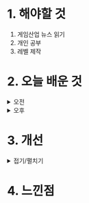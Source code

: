 
# 1. 해야할 것

1. 게임산업 뉴스 읽기 
2. 개인 공부  
3. 레벨 제작





# 2. 오늘 배운 것

<details>
<summary>오전</summary>

## 오늘의 뉴스

■ 경콘진, ‘디지털콘텐츠 마케팅 지원 사업’ 참가사 모집
경기도와 성남시가 설립하고 경기콘텐츠진흥원(원장 탁용석, 이하 경콘진)이 운영하는 경기 콘텐츠코리아 랩에서 2024년 하반기 '디지털콘텐츠 마케팅 지원 사업'에 참여할 도내 콘텐츠 기업 7개사를 7월 17일까지 모집합니다. '2024 디지털콘텐츠 마케팅 지원' 사업은 현재 온라인 플랫폼을 통해 판매 중이거나 유통 중인 디지털콘텐츠를 보유한 경기도 기업을 대상으로 마케팅 자금을 지원하는 사업입니다.

■ 액션스퀘어, 생성형 AI 활용 게임 개발 본격화
액션스퀘어는 카이스트 인공지능(AI) 대학원 신진우 교수 연구팀과 생성형 인공지능(AI)을 활용한 게임 개발에 나선다고 5일 밝혔습니다. 액션스퀘어는 신진우 교수 연구팀과 함께 △생성형 AI를 활용한 게임 내 아트 어셋(Asset)의 고품질화 △게임 아트 어셋을 활용한 영상 제작 분야 △게임 용어 전반 다국어 텍스트 생성 및 검수 등을 핵심 과제로 협업할 계획입니다.

■ 원펀맨: 정의집행, 애플 앱스토어 정식 출시
게임 퍼블리싱 기업 ㈜팡스카이(대표 이병진, 조호현)는 4일 자사에서 서비스 중인 모바일게임 <원펀맨: 정의집행>을 애플 앱스토어 마켓에 정식 출시했다고 밝혔습니다. 6월 19일 구글 등 3대 마켓에 출시된 <원펀맨: 정의집행>은 20일 원스토어, 갤럭시스토어에서 인기 순위 1위를 달성했으며, 현재 누적 다운로드 수가 10만 회를 초과했습니다.

■ 밸로프, 리듬게임 ‘오투잼 리믹스’ 2차 테스트 지원 마감
밸로프(331520, 대표 신재명)는 리듬 게임 '오투잼 리믹스(O2JAM REMIX)'가 일본을 포함한 글로벌 정식 출시를 목표로 진행되는 2차 비공개 베타 테스트(Closed Beta Test) 지원자 모집이 성황리에 마무리됐다고 5일 밝혔습니다. 테스터들은 기존 오투잼 리듬 게임 고유의 7 버튼 외에도 4 버튼과 5 버튼 플레이가 새롭게 추가되어 이전 게임 플레이의 향수와 함께 새로운 플레이 방식이 신선하다는 평을 남기면서 성공적으로 마무리됐습니다.    

■ '쿠키런: 모험의 탑', 누적 매출 100억 원 돌파
데브시스터즈㈜(대표 조길현)의 개발 스튜디오 오븐게임즈㈜(대표 배형욱)에서 개발한 '쿠키런: 모험의 탑'이 매출액 100억 원을 돌파했습니다. 지난 달 26일 글로벌 시장에서 정식 서비스를 시작한 쿠키런: 모험의 탑이 200만 다운로드를 돌파하고 누적 매출 100억 원 이상을 기록하며 빠른 흥행 속도를 보이고 있습니다.

■ 온-오프 연계 활성화, 차이나조이 '100 인플루언서 프로젝트' 발표
올해로 21회를 맞이하는 차이나조이가 개최에 앞서 온-오프라인 연계 활성화를 위한 '100 인플루언서 프로젝트'를 발표했습니다. 한편, 차이나조이는 온-오프라인 연계를 위해 100 인플루언서 프로젝트 외에도 메타버스 기술과 AR 기술을 결합해 전시관을 돌아다니는 과정 자체를 게임화한 'CJ아레나' 등 다양한 프로그램을 전개하고 있습니다.

■ 네오플 노사, 평균 임금인상률 6.3% 합의...갈등 일단락
네오플 사측(대표 윤명진)과 노동조합(분회장 조정우)이 2024년 임금협상 결과 전년 대비 평균 6.3% 인상에 합의한 것으로 확인됐습니다. 4일 네오플 노동조합 조정우 분회장은 조합원들에게 "2024년 임금교섭 잠정 합의 찬반 투표 결과는 조합원 중 94.5%가 참여해 주셨고, 80.4%의 찬성으로 가결이 되었다"며 "6개월 동안 임금 교섭에 지속적인 참여와 의견을 주신 많은 조합원분들에게 감사 인사를 드린다"라고 공지했습니다.

■ 콘진원 "교육용 게임 이슈, 국회 지적 인정"
한국콘텐츠진흥원(원장 조현래, 이하 콘진원)이 지난 국정감사 반박자료를 4일 정정했습니다. 콘진원은 2023년 국정감사 때 더불어민주당 김윤덕 의원으로부터 "교육용 게임콘텐츠가 모바일 환경에서는 전혀 가동되지 않는다"는 지적을 받았습니다.

■ '트릭컬', 2024년 상반기 이달의 우수게임 프론티어 부문 수상
에피드게임즈는 4일 자사의 모바일게임 '트릭컬 리바이브'가 '2024년 상반기 이달의 우수게임 프론티어 부문'을 수상했다고 전했습니다. 한정현 에피드게임즈 대표는 "'트릭컬 리바이브'는 귀염뽀작을 무기로 재미있는 스토리를 풀더빙으로 제공해 보는 재미를 극대화한 게임"이라며 "게임을 사랑해주시는 이용자 덕분에 '리바이브'해 이달의 우수게임으로 선정될 수 있었습니다.

■ 넥슨, 빅게임스튜디오 'TGS 2024' 참가 확정 
넥슨, 빅게임스튜디오 등 도쿄 게임쇼 2024(이하 TGS)에 참가하는 한국 게임사 목록이 4일 발표됐습니다. TGS 주최사 컴퓨터 엔터테인먼트 소프트웨어 협회(이하 CESA) 공지에 따르면 넥슨과 빅게임스튜디오와 함께 한국콘텐츠진흥원 주관으로 중소형 게임사 15곳이 행사에 참여합니다.

■ KeSPA, ‘국가대표 선수 선발 자격 개편’ 발표 
한국e스포츠협회(회장 김영만, 이하 협회)는 대한민국 e스포츠 국가대표의 국제 경쟁력 강화와 출전 가능종목 확대를 위해 지난 6월 e스포츠 경기력향상위원회 의결(2024. 6.14.)에 따라 국가대표 선발 자격을 개편하고, 이를 4일(목) 공개 발표했습니다. 이와 함께 향후 아시안게임 외 국가대표가 출전해야 하는 대회가 계속 증가할 것으로 예상됨에 따라, 이번 국가대표 선수선발 자격 개편으로 충분한 기량을 갖춘 선수를 공정한 기준에 맞춰 선발 및 훈련, 파견할 계획입니다.

■ 마시마 히로×마벨러스 신작 '파마기아' 최신 정보 공개
세가퍼블리싱코리아(대표 사이토 고)는 주식회사 마벨러스가 개발한 완전 신작 액션 게임 『FARMAGIA(파마기아)』에서 마시마 히로가 디자인한 매력적인 캐릭터와 몬스터, 모험을 함께할 몬스터를 키우고 수확하는 파밍, 몬스터들과 함께 싸우는 액션 등에 관한 정보가 공개되었다고 전했습니다. 또한, 세가 아시아 공식 SNS에서는 『FARMAGIA』의 세계를 주인공 텐의 단짝인 '루크로'가 조사해 보고하는 '루크로의 펠리시아 조사단'이 순차적으로 올라오고 있습니다.

■ 메트로바니아풍 소울라이크 '더 라스트 페이스’ 실물 패키지 발매
에이치투 인터렉티브(이하 H2 INTERACTIVE, 대표 허준하)는 쿠미 소울 게임즈(Kumi Souls Games)의 메트로바니아풍 소울라이크 게임 '더 라스트 페이스(The Last Faith)'의 실물 패키지인 '더 라스트 페이스: 나이크룩스 에디션(The Last Faith: The Nycrux Edition)'을 PS5 및 닌텐도 스위치로 오늘(7월 4일) 소비자가격 49,800원에 정식 출시하였다고 밝혔습니다. '더 라스트 페이스'는 박력 넘치는 전투와 잔혹한 처형이 특징인 액션 게임입니다.

■ 위믹스, 서틱 보안 리더보드 4개 부문에서 1위 기록
위믹스(WEMIX)가 서틱(CertiK) 보안 리더보드(Leaderboard) 중 4개 부문에서 1위를 차지했습니다. 서틱은 세계적인 블록체인 보안업체로, 게임, 디파이, NFT 등 여러 분야에서 보안감사를 진행하고 있습니다.

■ 로드나인 웹소설 ‘정오의 전쟁’ 카카오페이지 정식 연재
스마일게이트는 올클래스(ALL CLASS) MMORPG(다중접속역할수행게임) '로드나인(개발사 엔엑스쓰리게임즈)'의 웹소설 '정오의 전쟁'을 카카오페이지에서 정식 연재한다고 4일(목) 밝혔습니다. 로드나인의 매력적인 세계관에 몰입할 수 있는 웹소설 '정오의 전쟁'은 4일 자정부터 카카오페이지에서 구독할 수 있습니다.

■ 경콘진, 경기게임마이스터고등학교와 업무협약 체결
경기콘텐츠진흥원(원장 탁용석, 이하 경콘진)과 경기게임마이스터고등학교(교장 정대식, 이하 경기게임마이스터고)는 게임 산업 인재를 양성하기 위한 업무협약을 4일 안양시 경기게임마이스터고에서 체결했습니다. 이날 행사에서는 경콘진 탁용석 원장, 김상진 미래산업본부장과 경기게임마이스터고 정대식 교장, 김병천 교감 및 재학생 6명이 참석해 업무 협약을 체결하고 게임 분야 교육 현장의 의견을 나누기 위한 간담회를 가졌습니다.      

■ 21회 맞이하는 차이나조이, "IP 및 AI까지 범위 확장할 것"
차이나조이 조직위원회는 오는 7월 26일부터 29일까지 진행되는 차이나조이 개막을 앞두고 기자 간담회를 진행했습니다. 상하이 푸동 케리 호텔에서 진행한 제21회 차이나조이 기자 간담회에는 상하이시 당위원회 홍보부 부국장이자 상하이시 국유자산감독관리위원회(SASAC) 부국장인 왕야위안(Wang Yayuan), 중국 음향영상 및 디지털 출판 협회(CADPA) 제1부회장이자 CADPA 게임 출판 작업 위원회 의장인 장이쥔(Zhang Yijun), CADPA 부총장이자 CADPA 게임 제품 위원회 총장 및 CADPA e스포츠 위원회 이사인 탕자쥔(Tang Jiajun), CPC 상하이 시위원회 홍보부 온라인 출판 부서장인 루이웨이(Lu Yiwei), 푸동구 당위원회 홍보부 부국장이자 푸동구 문화체육관광국장인 
샤오시즈(Shao Shizhi), 차이나조이 주관사인 하웰 인터내셔널 트레이드 페어의 CEO인 완팡위(Wan Fangyu) 등이 참가했습니다.

■ '엘더스크롤 요리책 Vol. 2: 탐리엘의 맛과 이야기' 발표
베데스다 소프트웍스의 대표 IP인 '엘더스크롤' 시리즈 팬들을 위한 특별한 요리책이 다시 돌아왔습니다. 도서출판 도토리는 현재 텀블벅에서 '엘더스크롤 요리책 Vol. 2: 탐리엘의 맛과 이야기'의 출간을 위한 펀딩을 진행 중입니다.

■ 에오스 블랙, 패키지 수익금 전액 기부 캠페인 진행
블루포션게임즈(대표 정재목, 조승진)는 자사의 최신 모바일 MMORPG <에오스 블랙> 패키지 수익금 전액 기부 캠페인을 진행한다고 4일 밝혔습니다. 이용자와 함께 참여하는 기부 캠페인을 시작한 <에오스 블랙>은 PC MMORPG '에오스' IP 기반의 모바일 MMORPG이다. 'The 위험한 MMORPG'라는 슬로건을 앞세워 지속되는 분쟁과 PK가 벌어지는 필드와 전장 전투를 즐기고, 하드코어 MMORPG 본연의 재미를 누리도록 했습니다.

■ 엔씨 신작 ‘호연’, 7월 11일 플레이데이 진행
엔씨소프트(공동대표 김택진, 박병무, 이하 엔씨(NC))의 스위칭 RPG 신작 '호연'이 7월 11일(목) 온라인 쇼케이스 '플레이데이(PLAY DAY)'를 진행합니다. 엔씨(NC)는 출시를 앞두고 호연에 관련된 이용자 궁금증을 해소하고 게임의 상세 정보를 공개하기 위해 이번 행사를 마련했습니다.

■ 썸에이지, 자체 개발 신작 3종 동시 공개
올 초 '갓레이드'를 글로벌 출시하며 수익 구조를 크게 개선한 바 있는 ㈜썸에이지(코스닥 208640, 박홍서 대표)는 금일 새로운 도약을 알리는 자체 개발 신작 라인업 3종을 공개했습니다. 썸에이지 관계자는 "이번 신규 게임은 기존 IP의 강점을 최대한 활용하면서 새로운 도전과 혁신을 담고 있다"면서 "앞으로 지속적인 연구 개발을 통해 더 많은 이용자에게 즐거움을 선사하겠다"고 전했습니다.

■ 스토브, 로그라이트 슈팅 액션게임 ‘슬립스트림’ 출시
스마일게이트 게임 플랫폼 스토브가 로그라이트 슈팅 액션 게임 '슬립스트림'(개발사 넵튠)을 출시하고 이를 기념한 할인 프로모션을 진행한다고 4일(목) 밝혔습니다. 게임 스트리머라는 흥미로운 캐릭터가 등장하는 '슬립스트림'은 로그라이트의 캐주얼한 재미와 서바이벌의 긴장감이 절묘하게 조합돼 있는 타이틀입니다.

■ 호요버스 신작 ARPG '젠레스 존 제로' 정식 출시 
호요버스(HoYoverse)의 신작 어반 판타지 ARPG '젠레스 존 제로'가 모바일과 PC, PS5 플랫폼을 통해 금일(4일) 글로벌 동시 출시됐습니다. 젠레스 존 제로는 출시 전에 진행된 사전등록에서 글로벌 사전등록자 4,700만 명을 돌파하는 등 기대작으로서의 면모를 보여주었으며, 다양한 난이도를 통해 액션 게임 초보자와 하드코어 스타일을 선호하는 이용자 모두를 아우를 수 있는 만반의 콘텐츠를 제공하는 것이 특징입니다.

■ '소드 아트 온라인 프랙처드 데이드림' 10월 3일 발매 결정
반다이남코 엔터테인먼트 코리아(지사장 장태근)는 SAO 가정용 게임 시리즈 최신작, 온라인 협동 전투 액션 게임 '소드 아트 온라인 프랙처드 데이드림'(한국어판)을, PlayStation®5, Xbox Series X|S, Nintendo Switch™용으로 2024년 10월 3일(목), STEAM®용으로 2024년 10월 4일(금) 발매한다고 발표했습니다. PlayStation®5, Xbox Series X|S, Nintendo Switch™, STEAM®용 '소드 아트 온라인 프랙처드 데이드림'(한국어판)의 다운로드 버전 예약이 시작됐습니다.

■ 닌텐도 스위치 'SCHiM - 스킴 -' 패키지 버전 예약판매 개시
일본의 게임 배급사 'PLAYISM'은 '코멧소프트'와 협력해 Nintendo Switch™용 d액션 게임 "SCHiM - 스킴 –(이하, 스킴)"의 패키지 버전을 7월 18일(목)에 한국어화 정식 발매한다고 전하는 한편, 7월 4일(목) 부터는 예약판매를 개시했다고 발표했습니다. 어느 날, 태어날 때부터 인생의 다양한 모습을 계속 지켜봐 온, 어떤 사람의 그림자로부터 갑자기 분리된 하나의 '스킴'이 원래의 장소로 돌아가기 위해 그림자에서 그림자로 이동을 시작합니다.
</details>


<details>
<summary>오후</summary>


</details>




# 3. 개선


<details>
<summary>접기/펼치기</summary>


</details>



# 4. 느낀점


